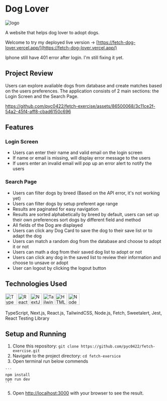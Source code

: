 # Dog Lover

![logo](https://github.com/pyc0422/fetch-exercise/assets/86500068/9c47c76d-6a69-49b3-851d-6d70a288e3ac)

A website that helps dog lover to adopt dogs.

Welcome to try my deployed live version -> [https://fetch-dog-lover.vercel.app/](https://fetch-dog-lover.vercel.app/)

Iphone still have 401 error after login. I'm still fixing it yet.

## Project Review

Users can explore avaliable dogs from database and create matches based on the users preferences. The application consists of 2 main sections: the Login Screen and the Search Page.


https://github.com/pyc0422/fetch-exercise/assets/86500068/3c11ce2f-54a2-45f4-aff8-cbad6150c696


## Features

### Login Screen

  - Users can enter their name and valid email on the login screen
  - If name or email is missing, will display error message to the users
  - If users enter an invalid email will pop up an error alert to notify the users

### Search Page

  - Users can filter dogs by breed (Based on the API error, it's not working yet)
  - Users can filter dogs by setup preferent age range
  - Results are paginated for easy navigation
  - Results are sorted alphabetically by breed by default, users can set up their own preferences sort dogs by different field and method
  - All fields of the Dog are displayed
  - Users can click any Dog Card to save the dog to their save list or to adapt the dog
  - Users can match a random dog from the database and choose to adopt it or not
  - Users can math a dog from their saved dog list to adopt or not
  - Users can click any dog in the saved list to review their information and choose to unsave or adopt
  - User can logout by clicking the logout button

## Technologies Used
<a href="https://www.typescriptlang.org/" target="_blank" rel="noreferrer"><img src="https://raw.githubusercontent.com/danielcranney/readme-generator/main/public/icons/skills/typescript-colored.svg" width="36" height="36" alt="TypeScript" /></a>
  <a href="https://reactjs.org/" target="_blank" rel="noreferrer"><img src="https://raw.githubusercontent.com/danielcranney/readme-generator/main/public/icons/skills/react-colored.svg" width="36" height="36" alt="React" /></a>
  <a href="https://nextjs.org/docs" target="_blank" rel="noreferrer"><img src="https://raw.githubusercontent.com/danielcranney/readme-generator/main/public/icons/skills/nextjs-colored-dark.svg" width="36" height="36" alt="NextJs" /></a>
  <a href="https://tailwindcss.com/" target="_blank" rel="noreferrer"><img src="https://raw.githubusercontent.com/danielcranney/readme-generator/main/public/icons/skills/tailwindcss-colored.svg" width="36" height="36" alt="TailwindCSS" /></a>
<a href="https://developer.mozilla.org/en-US/docs/Glossary/HTML5" target="_blank" rel="noreferrer"><img src="https://raw.githubusercontent.com/danielcranney/readme-generator/main/public/icons/skills/html5-colored.svg" width="36" height="36" alt="HTML5" /></a>
<a href="https://nodejs.org/en/" target="_blank" rel="noreferrer"><img src="https://raw.githubusercontent.com/danielcranney/readme-generator/main/public/icons/skills/nodejs-colored.svg" width="36" height="36" alt="NodeJS" /></a>


  TypeScript, Next.js, React.js, TailwindCSS, Node.js, Fetch, Sweetalert, Jest, React Testing Library 

## Setup and Running

  1. Clone this repository: `git clone https://github.com/pyc0422/fetch-exercise.git`
  2. Navigate to the project directory: `cd fetch-exersice`
  3. Open terminal run below commends

    ```
    npm install
    npm run dev
    ```
 5. Open [http://localhost:3000](http://localhost:3000) with your browser to see the result.

